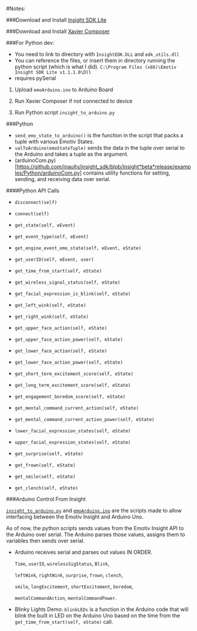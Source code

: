 #Notes:



###Download and Install [Insight SDK Lite](https://emotiv.com/store/product_262.html)

###Download and Install [Xavier Composer](http://wiki.emotiv.com/tiki*index.php?page=Downloads)

###For Python dev:

* You need to link to directory with `InsightEDK.DLL` and `edk_utils.dll`
* You can reference the files, or insert them in directory running the python script (which is what I did).
`C:\Program Files (x86)\Emotiv Insight SDK Lite v1.1.1.0\Dll`
* requires pySerial


1. Upload `emoArduino.ino` to Arduino Board

2. Run Xavier Composer if not connected to device

3. Run Python script `insight_to_arduino.py`

###Python
* `send_emo_state_to_arduino()` is the function in the script that packs a tuple with various Emotiv States.
* `valToArduino(emoStateTuple)` sends the data in the tuple over serial to the Arduino and takes a tuple as the argument.
* (arduinoCom.py)[https://github.com/jnaulty/insight_sdk/blob/Insight*beta*release/examples/Python/arduinoCom.py] contains utility functions for setting, sending, and receiving data over serial.

####Python API Calls

* `disconnect(self)`

* `connect(self)`

* `get_state(self, eEvent)`

* `get_event_type(self, eEvent)`

* `get_engine_event_emo_state(self, eEvent, eState)`

* `get_userID(self, eEvent, user)`

* `get_time_from_start(self, eState)`

* `get_wireless_signal_status(self, eState)`

* `get_facial_expression_is_blink(self, eState)`

* `get_left_wink(self, eState)`

* `get_right_wink(self, eState)`

* `get_upper_face_action(self, eState)`

* `get_upper_face_action_power(self, eState)`

* `get_lower_face_action(self, eState)`

* `get_lower_face_action_power(self, eState)`

* `get_short_term_excitement_score(self, eState)`

* `get_long_term_excitement_score(self, eState)`

* `get_engagement_boredom_score(self, eState)`

* `get_mental_command_current_action(self, eState)`

* `get_mental_command_current_action_power(self, eState)`

* `lower_facial_expression_states(self, eState)`

* `upper_facial_expression_states(self, eState)`

* `get_surprise(self, eState)`

* `get_frown(self, eState)`

* `get_smile(self, eState)`

* `get_clench(self, eState)`


###Arduino Control From Insight

[`insight_to_arduino.py`](https://github.com/jnaulty/insight_sdk/blob/Insight-beta-release/examples/Python/insight_to_arduino.py) and [`emoArduino.ino`](https://github.com/jnaulty/insight_sdk/blob/Insight-beta-release/examples/Python/Arduino/emoArduino/emoArduino.ino) are the scripts made to allow interfacing between the Emotiv Insight and Arduino Uno.

As of now, the python scripts sends values from the Emotiv Insight API to the Arduino over serial. The Arduino parses those values, assigns them to variables then sends over serial.

* Arduino receives serial and parses out values IN ORDER.

    `Time`, `userID`, `wirelessSigStatus`, `Blink`,

    `leftWink`, `rightWink`, `surprise`, `frown`, `clench`,

    `smile`, `longExcitement`, `shortExcitement`, `boredom`,

    `mentalCommandAction`, `mentalCommandPower`.

* Blinky Lights Demo: `blinkLEDs` is a function in the Arduino code that will blink the built in LED on the Arduino Uno based on the time from the `get_time_from_start(self, eState)` call.
